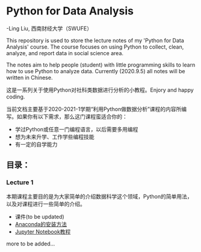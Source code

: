 # Python for Data Analysis

-Ling Liu, 西南财经大学（SWUFE）

This repository is used to store the lecture notes of my 'Python for Data Analysis' course.
The course focuses on using Python to collect, clean, analyze, and report data in social science area.

The notes aim to help people (student) with little programming skills to learn how to use Python to analyze data.
Currently (2020.9.5) all notes will be written in Chinese.

这是一系列关于使用Python对社科类数据进行分析的小教程。Enjory and happy coding.

当前文档主要基于2020-2021-1学期“利用Python做数据分析”课程的内容所编写。如果你有以下需求，那么这门课程蛮适合你的：

- 学过Python或任意一门编程语言，以后需要多用编程
- 想为未来升学、工作学些编程技能
- 有一定的自学能力

## 目录：

### Lecture 1

本期课程主要目的是为大家简单的介绍数据科学这个领域，Python的简单用法，以及对课程进行一些简单的介绍。
- 课件(to be updated)
- [Anaconda的安装方法](Anaconda_installsetup.md)
- [Jupyter Notebook教程](Jnb_tutorial..md)

more to be added...